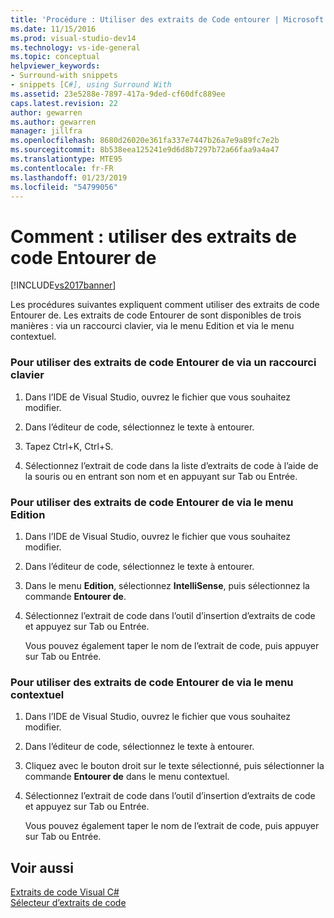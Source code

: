 ```yaml
---
title: 'Procédure : Utiliser des extraits de Code entourer | Microsoft Docs'
ms.date: 11/15/2016
ms.prod: visual-studio-dev14
ms.technology: vs-ide-general
ms.topic: conceptual
helpviewer_keywords:
- Surround-with snippets
- snippets [C#], using Surround With
ms.assetid: 23e5288e-7897-417a-9ded-cf60dfc889ee
caps.latest.revision: 22
author: gewarren
ms.author: gewarren
manager: jillfra
ms.openlocfilehash: 8680d26020e361fa337e7447b26a7e9a89fc7e2b
ms.sourcegitcommit: 8b538eea125241e9d6d8b7297b72a66faa9a4a47
ms.translationtype: MTE95
ms.contentlocale: fr-FR
ms.lasthandoff: 01/23/2019
ms.locfileid: "54799056"
---
```

# <a name="how-to-use-surround-with-code-snippets"></a>Comment : utiliser des extraits de code Entourer de
[!INCLUDE[vs2017banner](../includes/vs2017banner.md)]

Les procédures suivantes expliquent comment utiliser des extraits de code Entourer de. Les extraits de code Entourer de sont disponibles de trois manières : via un raccourci clavier, via le menu Edition et via le menu contextuel.  
  
### <a name="to-use-surround-with-code-snippets-through-keyboard-shortcut"></a>Pour utiliser des extraits de code Entourer de via un raccourci clavier  
  
1.  Dans l’IDE de Visual Studio, ouvrez le fichier que vous souhaitez modifier.  
  
2.  Dans l’éditeur de code, sélectionnez le texte à entourer.  
  
3.  Tapez Ctrl+K, Ctrl+S.  
  
4.  Sélectionnez l’extrait de code dans la liste d’extraits de code à l’aide de la souris ou en entrant son nom et en appuyant sur Tab ou Entrée.  
  
### <a name="to-use-surround-with-code-snippets-through-the-edit-menu"></a>Pour utiliser des extraits de code Entourer de via le menu Edition  
  
1.  Dans l’IDE de Visual Studio, ouvrez le fichier que vous souhaitez modifier.  
  
2.  Dans l’éditeur de code, sélectionnez le texte à entourer.  
  
3.  Dans le menu **Edition**, sélectionnez **IntelliSense**, puis sélectionnez la commande **Entourer de**.  
  
4.  Sélectionnez l’extrait de code dans l’outil d’insertion d’extraits de code et appuyez sur Tab ou Entrée.  
  
     Vous pouvez également taper le nom de l’extrait de code, puis appuyer sur Tab ou Entrée.  
  
### <a name="to-use-surround-with-code-snippets-through-the-context-menu"></a>Pour utiliser des extraits de code Entourer de via le menu contextuel  
  
1.  Dans l’IDE de Visual Studio, ouvrez le fichier que vous souhaitez modifier.  
  
2.  Dans l’éditeur de code, sélectionnez le texte à entourer.  
  
3.  Cliquez avec le bouton droit sur le texte sélectionné, puis sélectionner la commande **Entourer de** dans le menu contextuel.  
  
4.  Sélectionnez l’extrait de code dans l’outil d’insertion d’extraits de code et appuyez sur Tab ou Entrée.  
  
     Vous pouvez également taper le nom de l’extrait de code, puis appuyer sur Tab ou Entrée.  
  
## <a name="see-also"></a>Voir aussi  
 [Extraits de code Visual C#](../ide/visual-csharp-code-snippets.md)   
 [Sélecteur d’extraits de code](../ide/reference/code-snippet-picker.md)
